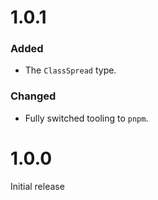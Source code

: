 # 1.0.1
### Added
- The `ClassSpread` type.

### Changed
- Fully switched tooling to `pnpm`.

# 1.0.0
Initial release
